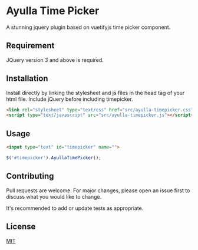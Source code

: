 # Ayulla Time Picker

A stunning jquery plugin based on vuetifyjs time picker component.

## Requirement
JQuery version 3 and above is required. 

## Installation

Install directly by linking the stylesheet and js files in the head tag of your html file. Include jQuery before including timepicker.

```html
<link rel="stylesheet" type="text/css" href="src/ayulla-timepicker.css">
<script type="text/javascript" src="src/ayulla-timepicker.js"></script>
```

## Usage

```html
<input type="text" id="timepicker" name="">
```
```javascript
$('#timepicker').AyullaTimePicker();
```

## Contributing
Pull requests are welcome. For major changes, please open an issue first to discuss what you would like to change.

It's recommended to add or update tests as appropriate.

## License
[MIT](https://choosealicense.com/licenses/mit/)
